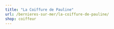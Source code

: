 ```yaml
---
title: "La Coiffure de Pauline"
url: /bernieres-sur-mer/la-coiffure-de-pauline/
shop: coiffeur
---
```

